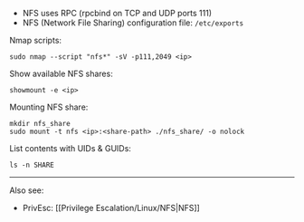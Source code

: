 - NFS uses RPC (rpcbind on TCP and UDP ports 111)
- NFS (Network File Sharing) configuration file: `/etc/exports`

Nmap scripts:
```
sudo nmap --script "nfs*" -sV -p111,2049 <ip>
```

Show available NFS shares:
```
showmount -e <ip>
```

Mounting NFS share:
```
mkdir nfs_share
sudo mount -t nfs <ip>:<share-path> ./nfs_share/ -o nolock
```

List contents with UIDs & GUIDs:
```
ls -n SHARE
```

---

Also see:
- PrivEsc: [[Privilege Escalation/Linux/NFS|NFS]]